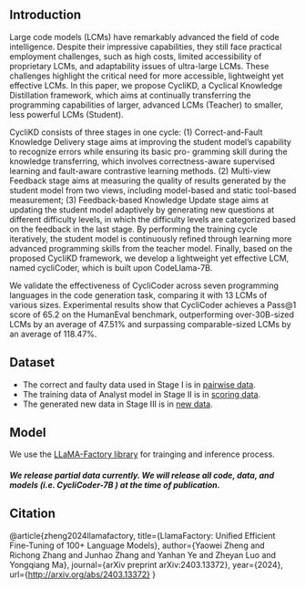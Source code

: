 ## Introduction

Large code models (LCMs) have remarkably advanced the field of code intelligence. Despite their impressive capabilities, they still face practical employment challenges, such as high costs, limited accessibility of proprietary LCMs, and adaptability issues of ultra-large LCMs. These challenges highlight the critical need for more accessible, lightweight yet effective LCMs. In this paper, we propose CycliKD, a Cyclical Knowledge Distillation framework, which aims at continually transferring the programming capabilities of larger, advanced LCMs (Teacher) to smaller, less powerful LCMs (Student). 

CycliKD consists of three stages in one cycle: (1) Correct-and-Fault Knowledge Delivery stage aims at improving the student model’s capability to recognize errors while ensuring its basic pro- gramming skill during the knowledge transferring, which involves correctness-aware supervised learning and fault-aware contrastive learning methods. (2) Multi-view Feedback stage aims at measuring the quality of results generated by the student model from two views, including model-based and static tool-based measurement; (3) Feedback-based Knowledge Update stage aims at updating the student model adaptively by generating new questions at different difficulty levels, in which the difficulty levels are categorized based on the feedback in the last stage. By performing the training cycle iteratively, the student model is continuously refined through learning more advanced programming skills from the teacher model. Finally, based on the proposed CycliKD framework, we develop a lightweight yet effective LCM, named cycliCoder, which is built upon CodeLlama-7B. 

We validate the effectiveness of CycliCoder across seven programming languages in the code generation task, comparing it with 13 LCMs of various sizes. Experimental results show that CycliCoder achieves a Pass@1 score of 65.2 on the HumanEval benchmark, outperforming over-30B-sized LCMs by an average of 47.51% and surpassing comparable-sized LCMs by an average of 118.47%.

## Dataset

- The correct and faulty data used in Stage I is in [pairwise data](https://github.com/yujiachen99/CycliCoder/blob/main/datas/pairwise_data.json).
- The training data of Analyst model in Stage II is  in [scoring data](https://github.com/yujiachen99/CycliCoder/blob/main/datas/scoring_data.json).
- The generated new data in Stage III is in [new data](https://github.com/yujiachen99/CycliCoder/blob/main/datas/new_data.json).

## Model

We use the [LLaMA-Factory library](https://github.com/hiyouga/LLaMA-Factory) for trainging and inference process. 

####  *We release partial data currently. We will release all code, data, and models (i.e. CycliCoder-7B ) at the time of publication.*

## Citation

@article{zheng2024llamafactory,
  title={LlamaFactory: Unified Efficient Fine-Tuning of 100+ Language Models},
  author={Yaowei Zheng and Richong Zhang and Junhao Zhang and Yanhan Ye and Zheyan Luo and Yongqiang Ma},
  journal={arXiv preprint arXiv:2403.13372},
  year={2024},
  url={http://arxiv.org/abs/2403.13372}
}


